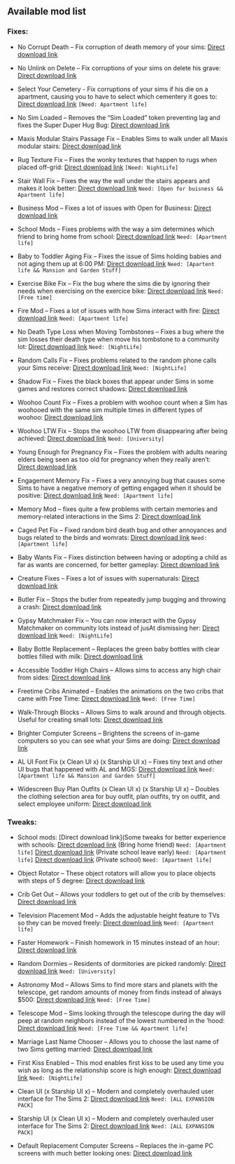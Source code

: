 ## Available mod list
  

### Fixes:

- No Corrupt Death – Fix corruption of death memory of your sims: [Direct download link](http://www.moreawesomethanyou.com/ffs/nl/hacks/nocorruptdeath.zip)

- No Unlink on Delete – Fix corruptions of your sims on delete his grave: [Direct download link](www.moreawesomethanyou.com/ffs/nl/hacks/nounlinkondelete.zip)

- Select Your Cemetery - Fix corruptions of your sims if his die on a apartment, causing you to have to select which cementery it goes to: [Direct download link](https://chii.modthesims.info/getfile.php?file=867988&v=1233020505) `[Need: Apartment life]`

- No Sim Loaded – Removes the “Sim Loaded” token preventing lag and fixes the Super Duper Hug Bug: [Direct download link](https://cdn.simfileshare.net/download/1660690/?dl=1)

- Maxis Modular Stairs Passage Fix – Enables Sims to walk under all Maxis modular stairs: [Direct download link](https://chii.modthesims.info/getfile.php?file=822820&v=1223846756)

- Rug Texture Fix – Fixes the wonky textures that happen to rugs when placed off-grid: [Direct download link](https://chii.modthesims.info/getfile.php?file=1083532&v=1544874461) `[Need: NightLife]`

- Stair Wall Fix – Fixes the way the wall under the stairs appears and makes it look better: [Direct download link](https://chii.modthesims.info/getfile.php?file=1099977&v=1275530035) `Need: [Open for buisness && Apartment life]`

- Business Mod – Fixes a lot of issues with Open for Business: [Direct download link](https://chii.modthesims.info/getfile.php?file=1987672&v=1641223393)

- School Mods – Fixes problems with the way a sim determines which friend to bring home from school: [Direct download link](https://chii.modthesims.info/getfile.php?file=2121639&v=1664258324) `Need: [Apartment life]`

- Baby to Toddler Aging Fix – Fixes the issue of Sims holding babies and not aging them up at 6:00 PM: [Direct download link](https://chii.modthesims.info/getfile.php?file=1976075&v=1607721310) `Need: [Apartent life && Mansion and Garden Stuff]`

- Exercise Bike Fix – Fix the bug where the sims die by ignoring their needs when exercising on the exercice bike: [Direct download link](https://chii.modthesims.info/getfile.php?file=1718692&v=1584625961) `Need: [Free time]`

- Fire Mod – Fixes a lot of issues with how Sims interact with fire: [Direct download link](https://chii.modthesims.info/getfile.php?file=1874642&v=1617332268) `Need: [Apartment life]`

- No Death Type Loss when Moving Tombstones – Fixes a bug where the sim losses their death type when move his tombstone to a community lot: [Direct download link](https://chii.modthesims.info/getfile.php?file=1833765&v=1553304037) `Need: [NightLife]`

- Random Calls Fix – Fixes problems related to the random phone calls your Sims receive: [Direct download link](https://chii.modthesims.info/getfile.php?file=1790643&v=1612351086) `Need: [NightLife]`

- Shadow Fix – Fixes the black boxes that appear under Sims in some games and restores correct shadows: [Direct download link](https://chii.modthesims.info/getfile.php?file=1591075&v=14513899099)

- Woohoo Count Fix – Fixes a problem with woohoo count when a Sim has woohooed with the same sim multiple times in different types of woohoo: [Direct download link](https://chii.modthesims.info/getfile.php?file=1789672&v=1533867016)

- Woohoo LTW Fix – Stops the woohoo LTW from disappearing after being achieved: [Direct download link](http://www.moreawesomethanyou.com/ffs/uni/hacks/woohooltwfix.zip) `Need: [University]`

- Young Enough for Pregnancy Fix – Fixes the problem with adults nearing elders being seen as too old for pregnancy when they really aren’t: [Direct download link](https://cdn.simfileshare.net/download/1748970/?dl)

- Engagement Memory Fix – Fixes a very annoying bug that causes some Sims to have a negative memory of getting engaged when it should be positive: [Direct download link](https://cdn.simfileshare.net/download/1786439/?dl) `Need: [Apartment life]`

- Memory Mod – fixes quite a few problems with certain memories and memory-related interactions in the Sims 2: [Direct download link](https://chii.modthesims.info/getfile.php?file=1842160&v=1556520155)

- Caged Pet Fix – Fixed random bird death bug and other annoyances and bugs related to the birds and womrats: [Direct download link](https://cdn.simfileshare.net/download/1786428/?dl) `Need: [Apartment life]`

- Baby Wants Fix – Fixes distinction between having or adopting a child as far as wants are concerned, for better gameplay: [Direct download link](https://simfileshare.net/download/1777428/)

- Creature Fixes – Fixes a lot of issues with supernaturals: [Direct download link](http://www.moreawesomethanyou.com/ffs/al/hacks/creaturefixes.zip)

- Butler Fix – Stops the butler from repeatedly jump bugging and throwing a crash: [Direct download link](https://cdn.simfileshare.net/download/2185946/?dl)

- Gypsy Matchmaker Fix – You can now interact with the Gypsy Matchmaker on community lots instead of jusAt dismissing her: [Direct download link](https://chii.modthesims.info/getfile.php?file=1874356&v=1568937710) `Need: [NightLife]`

- Baby Bottle Replacement – Replaces the green baby bottles with clear bottles filled with milk: [Direct download link](https://chii.modthesims.info/getfile.php?file=2026982&v=1624283534)

- Accessible Toddler High Chairs – Allows sims to access any high chair from sides: [Direct download link](https://chii.modthesims.info/getfile.php?file=1714315&v=1516566861)

- Freetime Cribs Animated – Enables the animations on the two cribs that came with Free Time: [Direct download link](https://chii.modthesims.info/getfile.php?file=896546&v=1238081631) `Need: [Free Time]`

- Walk-Through Blocks – Allows Sims to walk around and through objects. Useful for creating small lots: [Direct download link](https://chii.modthesims.info/getfile.php?file=882812&v=1235893859)

- Brighter Computer Screens – Brightens the screens of in-game computers so you can see what your Sims are doing: [Direct download link](https://chii.modthesims.info/getfile.php?file=1212394&v=1310082788)

- AL UI Font Fix (x Clean UI x) (x Starship UI x) – Fixes tiny text and other UI bugs that happened with AL and MGS: [Direct download link](https://chii.modthesims.info/getfile.php?file=1565598&v=1448153211) `Need: [Apartment life && Mansion and Garden Stuff]`

- Widescreen Buy Plan Outfits (x Clean UI x) (x Starship UI x) – Doubles the clothing selection area for buy outfit, plan outfits, try on outfit, and select employee uniform: [Direct download link](https://simfileshare.net/download/1160109/)

  

### Tweaks:

- School mods: [Direct download link](Some tweaks for better experience with schools: [Direct download link](https://chii.modthesims.info/getfile.php?file=1988167&v=1613124009) (Bring home friend) `Need: [Apartment life]`
							[Direct download link](https://chii.modthesims.info/getfile.php?file=1873978&v=1568748085) (Private school leave early) `Need: [Apartment life]`
[Direct download link](https://chii.modthesims.info/getfile.php?file=1878654&v=1580487072) (Private school) `Need: [Apartment life]`

  

- Object Rotator – These object rotators will allow you to place objects with steps of 5 degree: [Direct download link](https://cdn.simfileshare.net/download/3849524/?dl)

- Crib Get Out – Allows your toddlers to get out of the crib by themselves: [Direct download link](http://www.simlogical.com/sl/Sims2Downloads/Sims2_Childcare/ijCribGetOutAll.zip)

- Television Placement Mod – Adds the adjustable height feature to TVs so they can be moved freely: [Direct download link](https://chii.modthesims.info/getfile.php?file=1340543&v=1355803855) `Need: [Apartment life]`

- Faster Homework – Finish homework in 15 minutes instead of an hour: [Direct download link](https://chii.modthesims.info/getfile.php?file=594955&v=1186935362)

- Random Dormies – Residents of dormitories are picked randomly: [Direct download link](https://chii.modthesims.info/getfile.php?file=1942126&v=1596194419) `Need: [University]`

- Astronomy Mod – Allows Sims to find more stars and planets with the telescope, get random amounts of money from finds instead of always $500: [Direct download link](https://chii.modthesims.info/getfile.php?file=1789825&v=1533940654) `Need: [Free Time]`

- Telescope Mod – Sims looking through the telescope during the day will peep at random neighbors instead of the lowest numbered in the ‘hood: [Direct download link](https://chii.modthesims.info/getfile.php?file=1825300&v=1550328728) `Need: [Free Time && Apartment life]`

- Marriage Last Name Chooser – Allows you to choose the last name of two Sims getting married: [Direct download link](https://chii.modthesims.info/getfile.php?file=482557&v=1173621685)

- First Kiss Enabled – This mod enables first kiss to be used any time you wish as long as the relationship score is high enough: [Direct download link](http://www.insimenator.org/index.php?action=dlattach;topic=16106.0;attach=17364) `Need: [NightLife]`

  

- Clean UI (x Starship UI x) – Modern and completely overhauled user interface for The Sims 2: [Direct download link](https://simfileshare.net/download/1618606/?dl) `Need: [ALL EXPANSION PACK]`

- Starship UI (x Clean UI x) – Modern and completely overhauled user interface for The Sims 2: [Direct download link](https://cdn.simfileshare.net/download/2796040/?dl) `Need: [ALL EXPANSION PACK]`

- Default Replacement Computer Screens – Replaces the in-game PC screens with much better looking ones: [Direct download link](https://cdn.simfileshare.net/download/318495/?dl)
